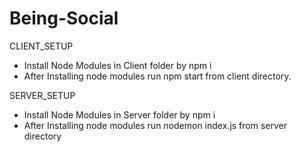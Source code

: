 # Being-Social
CLIENT_SETUP
- Install Node Modules in Client folder by npm i
- After Installing node modules run npm start from client directory.

SERVER_SETUP
- Install Node Modules in Server folder by npm i
- After Installing node modules run nodemon index.js from server directory
